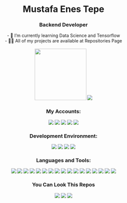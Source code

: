 <h1 align="center">Mustafa Enes Tepe</h1>
<h3 align="center">Backend Developer</h3>
<div align="center">
- 🌱 I’m currently learning Data Science and Tensorflow
  </div>
 <div align="center">
- 👨‍💻 All of my projects are available at Repositories Page
 </div>
 </br>
<div align="center">
<a href="https://github-readme-stats.vercel.app/api?username=MET-DEV&include_all_commits=true&count_private=true&show_icons=true&theme=ocean_dark"><img  height=165 src="https://github-readme-stats.vercel.app/api?username=MET-DEV&include_all_commits=true&count_private=true&show_icons=true&theme=tokyonight"></img></a>
<img src="https://github-readme-stats.vercel.app/api/top-langs/?username=MET-DEV&layout=compact&theme=tokyonight&langs_count=6"></img>
</div>
<div align="center">
<h3 align="center">My Accounts:</h3>
<p align="center">

 
 <a href="https://linkedin.com/in/mustafa-enes-tepe-7463901b8/"><img src="https://img.shields.io/badge/linkedin-0077B5.svg?style=for-the-badge&logo=linkedin&logoColor=white"/></a>
  <a href="mailto:mustafatpe23@gmail.com"><img src="https://img.shields.io/badge/e‑mail-D14836.svg?style=for-the-badge&logo=GMail&logoColor=white"/></a> 
  <a href="https://met-dev.github.io/"><img src="https://img.shields.io/badge/website-000000?style=for-the-badge&logo=About.me&logoColor=white"/></a>
  <a href="https://gitlab.com/MET-DEV"><img src="https://img.shields.io/badge/GitLab-330F63?style=for-the-badge&logo=gitlab&logoColor=white"/></a>
  <a href="https://medium.com/@tepe0789"><img src="https://img.shields.io/badge/Medium-12100E?style=for-the-badge&logo=medium&logoColor=white"/></a>
  

</p>
</div>
<div align="center">
<h3 align="center">Development Environment:</h3>
 <img src="https://img.shields.io/badge/Visual_Studio-5C2D91?style=for-the-badge&logo=visual%20studio&logoColor=white"/>
 <img src="https://img.shields.io/badge/Visual_Studio_Code-0078D4?style=for-the-badge&logo=visual%20studio%20code&logoColor=white"/>
  <img src="https://img.shields.io/badge/Eclipse-2C2255?style=for-the-badge&logo=eclipse&logoColor=white"/>
  <img src="https://img.shields.io/badge/Android_Studio-3DDC84?style=for-the-badge&logo=android-studio&logoColor=white"/>
</div>



<div align="center">
<h3 align="center">Languages and Tools:</h3>
<img src="https://img.shields.io/badge/.NET-512BD4?style=for-the-badge&logo=dotnet&logoColor=white"/>
 <img src="https://img.shields.io/badge/Java-ED8B00?style=for-the-badge&logo=java&logoColor=white"/>
 <img src="https://img.shields.io/badge/Spring_Boot-F2F4F9?style=for-the-badge&logo=spring-boot"/>
 <img src="https://img.shields.io/badge/JavaScript-323330?style=for-the-badge&logo=javascript&logoColor=F7DF1E"/>
 <img src="https://img.shields.io/badge/Node.js-339933?style=for-the-badge&logo=nodedotjs&logoColor=white"/>
 <img src="https://img.shields.io/badge/Express.js-000000?style=for-the-badge&logo=express&logoColor=white"/>
 <img src="https://img.shields.io/badge/Sequelize-52B0E7?style=for-the-badge&logo=Sequelize&logoColor=white"/>
 <img src="https://img.shields.io/badge/json-5E5C5C?style=for-the-badge&logo=json&logoColor=white"/>
 <img src="https://img.shields.io/badge/React-20232A?style=for-the-badge&logo=react&logoColor=61DAFB"/>
  
  <img src="https://img.shields.io/badge/TypeScript-007ACC?style=for-the-badge&logo=typescript&logoColor=white"/>
  
  
  
  
   <img src="https://img.shields.io/badge/Go-00ADD8?style=for-the-badge&logo=go&logoColor=white"/>
 <img src="https://img.shields.io/badge/Python-FFD43B?style=for-the-badge&logo=python&logoColor=darkgreen"/>
 <img src="https://img.shields.io/badge/Django-092E20?style=for-the-badge&logo=django&logoColor=green"/>
 
  <img src="https://img.shields.io/badge/PostgreSQL-316192?style=for-the-badge&logo=postgresql&logoColor=white"/>
  <img src="https://img.shields.io/badge/Microsoft%20SQL%20Server-CC2927?style=for-the-badge&logo=microsoft%20sql%20server&logoColor=white"/>
  <img src="https://img.shields.io/badge/MySQL-005C84?style=for-the-badge&logo=mysql&logoColor=white"/>

  <img src="https://img.shields.io/badge/MongoDB-4EA94B?style=for-the-badge&logo=mongodb&logoColor=white"/>
 
 
 
</div>
<div align="center">
  <h3 align="center">You Can Look This Repos</h3>
  <a href="https://github-readme-stats.vercel.app/api/pin/?username=MET-DEV&repo=Microservice-Project&cache_seconds=86400&theme=tokyonight"><img src="https://github-readme-stats.vercel.app/api/pin/?username=MET-DEV&repo=Microservice-Project&cache_seconds=86400&theme=tokyonight"></img></a>
   <a href="https://github-readme-stats.vercel.app/api/pin/?username=MET-DEV&repo=api-project&cache_seconds=86400&theme=tokyonight"> <img src="https://github-readme-stats.vercel.app/api/pin/?username=MET-DEV&repo=api-project&cache_seconds=86400&theme=tokyonight"></img></a>
  <a href="https://github-readme-stats.vercel.app/api/pin/?username=MET-DEV&repo=UniversitiesProject-JavaSpringBoot&cache_seconds=86400&theme=tokyonight"><img  src="https://github-readme-stats.vercel.app/api/pin/?username=MET-DEV&repo=UniversitiesProject-JavaSpringBoot&cache_seconds=86400&theme=tokyonight"></img></a>
  

  
  

</div>

